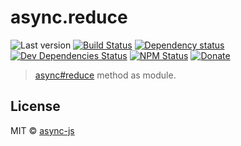 # async.reduce

![Last version](https://img.shields.io/github/tag/async-js/reduce.svg?style=flat-square)
[![Build Status](http://img.shields.io/travis/async-js/reduce/master.svg?style=flat-square)](https://travis-ci.org/async-js/reduce)
[![Dependency status](http://img.shields.io/david/async-js/reduce.svg?style=flat-square)](https://david-dm.org/async-js/reduce)
[![Dev Dependencies Status](http://img.shields.io/david/dev/async-js/reduce.svg?style=flat-square)](https://david-dm.org/async-js/reduce#info=devDependencies)
[![NPM Status](http://img.shields.io/npm/dm/reduce.svg?style=flat-square)](https://www.npmjs.org/package/reduce)
[![Donate](https://img.shields.io/badge/donate-paypal-blue.svg?style=flat-square)](https://paypal.me/kikobeats)

> [async#reduce](https://github.com/async-js/async#reduce) method as module.

## License

MIT © [async-js](https://github.com/async-js)

